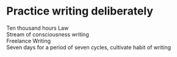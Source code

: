 # Practice writing deliberately

Ten thousand hours Law  
Stream of consciousness writing  
Freelance Writing  
Seven days for a period of seven cycles, cultivate habit of writing